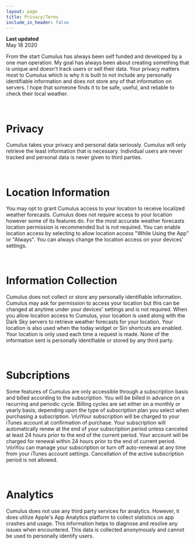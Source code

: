 ```yaml
---
layout: page
title: Privacy/Terms
include_in_header: false
---
```


**Last updated**  
May 18 2020

From the start Cumulus has always been self funded and developed by a one man operation. My goal has always been about creating something that is unique and doesn't track users or sell their data. Your privacy matters most to Cumulus which is why it is built to not include any personally identifiable information and does not store any of that information on servers. I hope that someone finds it to be safe, useful, and reliable to check their local weather.

<br>

# Privacy 
Cumulus takes your privacy and personal data seriously. Cumulus will only retrieve the least information that is necessary. Individual users are never tracked and personal data is never given to third parties.

<br>

# Location Information
You may opt to grant Cumulus access to your location to receive localized weather forecasts. Cumulus does not require access to your location however some of its features do. For the most accurate weather forecasts location permission is recommended but is not required. You can enable location access by selecting to allow location access "While Using the App" or "Always". You can always change the location access on your devices' settings.

<br>

# Information Collection
Cumulus does not collect or store any personally identifiable information. Cumulus may ask for permission to access your location but this can be changed at anytime under your devices' settings and is not required. When you allow location access to Cumulus, your location is used along with the Dark Sky servers to retrieve weather forecasts for your location. Your location is also used when the today widget or Siri shortcuts are enabled. Your location is only used each time a request is made. None of the information sent is personally identifiable or stored by any third party.

<br>

# Subcriptions
Some features of Cumulus are only accessible through a subscription basis and billed according to the subscription. You will be billed in advance on a recurring and periodic cycle. Billing cycles are set either on a monthly or yearly basis, depending upon the type of subscription plan you select when purchasing a subscription. \n\nYour subscription will be charged to your iTunes account at confirmation of purchase. Your subscription will automatically renew at the end of your subscription period unless canceled at least 24 hours prior to the end of the current period. Your account will be charged for renewal within 24 hours prior to the end of current period. \n\nYou can manage your subscription or turn off auto-renewal at any time from your iTunes account settings. Cancellation of the active subscription period is not allowed.

<br>

# Analytics
Cumulus does not use any third party services for analytics. However, it does utilize Apple's App Analytics platform to collect statistics on app crashes and usage. This information helps to diagnose and resolve any issues when encountered. This data is collected anonymously and cannot be used to personally identify users.
